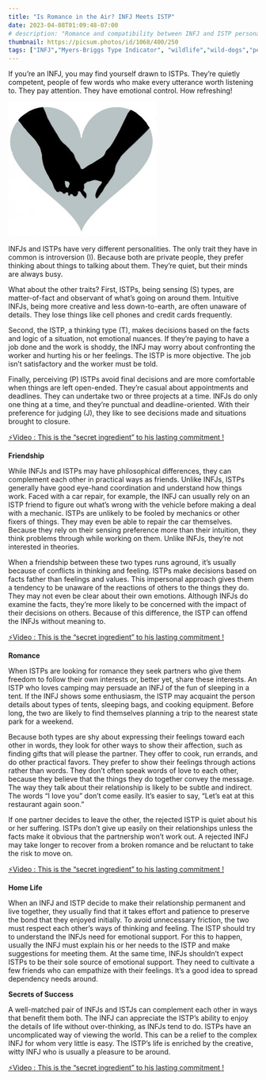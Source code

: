 ```yaml
---
title: "Is Romance in the Air? INFJ Meets ISTP"
date: 2023-04-08T01:09:48-07:00
# description: "Romance and compatibility between INFJ and ISTP personality types."
thumbnail: https://picsum.photos/id/1068/400/250
tags: ["INFJ","Myers-Briggs Type Indicator", "wildlife","wild-dogs","pets","animal-welfare"]
---
```



<!-- This is **bold** text, and this is *emphasized* text.
![infp_injf table](/infp_injf-table.jpg)
Visit the [Hugo](https://gohugo.io) website! -->

<!-- https://beaconstreetusa.com/wp/is-romance-in-the-air-infj-meets-istp -->

If you’re an INFJ, you may find yourself drawn to ISTPs. They’re quietly competent, people of few words who make every utterance worth listening to. They pay attention. They have emotional control. How refreshing!

![Romance](/heart2-300x271.jpg)

INFJs and ISTPs have very different personalities. The only trait they have in common is introversion (I). Because both are private people, they prefer thinking about things to talking about them. They’re quiet, but their minds are always busy.

What about the other traits? First, ISTPs, being sensing (S) types, are matter-of-fact and observant of what’s going on around them. Intuitive INFJs, being more creative and less down-to-earth, are often unaware of details. They lose things like cell phones and credit cards frequently.

Second, the ISTP, a thinking type (T), makes decisions based on the facts and logic of a situation, not emotional nuances. If they’re paying to have a job done and the work is shoddy, the INFJ may worry about confronting the worker and hurting his or her feelings. The ISTP is more objective. The job isn’t satisfactory and the worker must be told.

Finally, perceiving (P) ISTPs avoid final decisions and are more comfortable when things are left open-ended. They’re casual about appointments and deadlines. They can undertake two or three projects at a time. INFJs do only one thing at a time, and they’re punctual and deadline-oriented. With their preference for judging (J), they like to see decisions made and situations brought to closure.

<p><a id="aflink" href="https://hop.clickbank.net/?affiliate=klayu&vendor=hissecret&lp=0" class="one" target="_blank" title="⚡Video : This is the “secret ingredient” to his lasting commitment !">⚡Video : This is the “secret ingredient” to his lasting commitment !</a></p>

**Friendship**

While INFJs and ISTPs may have philosophical differences, they can complement each other in practical ways as friends. Unlike INFJs, ISTPs generally have good eye-hand coordination and understand how things work. Faced with a car repair, for example, the INFJ can usually rely on an ISTP friend to figure out what’s wrong with the vehicle before making a deal with a mechanic. ISTPs are unlikely to be fooled by mechanics or other fixers of things. They may even be able to repair the car themselves. Because they rely on their sensing preference more than their intuition, they think problems through while working on them. Unlike INFJs, they’re not interested in theories.

When a friendship between these two types runs aground, it’s usually because of conflicts in thinking and feeling. ISTPs make decisions based on facts father than feelings and values. This impersonal approach gives them a tendency to be unaware of the reactions of others to the things they do. They may not even be clear about their own emotions. Although INFJs do examine the facts, they’re more likely to be concerned with the impact of their decisions on others. Because of this difference, the ISTP can offend the INFJs without meaning to.

<p><a id="aflink" href="https://hop.clickbank.net/?affiliate=klayu&vendor=hissecret&lp=0" class="one" target="_blank" title="⚡Video : This is the “secret ingredient” to his lasting commitment !">⚡Video : This is the “secret ingredient” to his lasting commitment !</a></p>

**Romance**

When ISTPs are looking for romance they seek partners who give them freedom to follow their own interests or, better yet, share these interests. An ISTP who loves camping may persuade an INFJ of the fun of sleeping in a tent. If the INFJ shows some enthusiasm, the ISTP may acquaint the person details about types of tents, sleeping bags, and cooking equipment. Before long, the two are likely to find themselves planning a trip to the nearest state park for a weekend.

Because both types are shy about expressing their feelings toward each other in words, they look for other ways to show their affection, such as finding gifts that will please the partner. They offer to cook, run errands, and do other practical favors. They prefer to show their feelings through actions rather than words. They don’t often speak words of love to each other, because they believe that the things they do together convey the message. The way they talk about their relationship is likely to be subtle and indirect. The words “I love you” don’t come easily. It’s easier to say, “Let’s eat at this restaurant again soon.”

If one partner decides to leave the other, the rejected ISTP is quiet about his or her suffering. ISTPs don’t give up easily on their relationships unless the facts make it obvious that the partnership won’t work out. A rejected INFJ may take longer to recover from a broken romance and be reluctant to take the risk to move on.

<p><a id="aflink" href="https://hop.clickbank.net/?affiliate=klayu&vendor=hissecret&lp=0" class="one" target="_blank" title="⚡Video : This is the “secret ingredient” to his lasting commitment !">⚡Video : This is the “secret ingredient” to his lasting commitment !</a></p>

**Home Life**

When an INFJ and ISTP decide to make their relationship permanent and live together, they usually find that it takes effort and patience to preserve the bond that they enjoyed initially. To avoid unnecessary friction, the two must respect each other’s ways of thinking and feeling. The ISTP should try to understand the INFJs need for emotional support. For this to happen, usually the INFJ must explain his or her needs to the ISTP and make suggestions for meeting them. At the same time, INFJs shouldn’t expect ISTPs to be their sole source of emotional support. They need to cultivate a few friends who can empathize with their feelings. It’s a good idea to spread dependency needs around.

**Secrets of  Success**

A well-matched pair of INFJs and ISTJs can complement each other in ways that benefit them both. The INFJ can appreciate the ISTP’s ability to enjoy the details of life without over-thinking, as INFJs tend to do. ISTPs have an uncomplicated way of viewing the world. This can be a relief to the complex INFJ for whom very little is easy. The ISTP’s life is enriched by the creative, witty INFJ who is usually a pleasure to be around.

<p><a id="aflink" href="https://hop.clickbank.net/?affiliate=klayu&vendor=hissecret&lp=0" class="one" target="_blank" title="⚡Video : This is the “secret ingredient” to his lasting commitment !">⚡Video : This is the “secret ingredient” to his lasting commitment !</a></p>